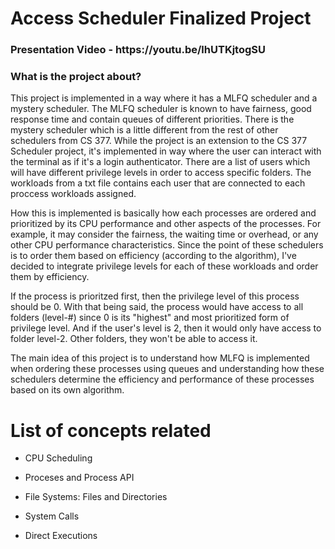 # Access Scheduler Finalized Project

<h3> Presentation Video - https://youtu.be/lhUTKjtogSU </h1>


<h3>What is the project about?</h1>

This project is implemented in a way where it has a MLFQ scheduler and a mystery scheduler. The MLFQ scheduler is known to have fairness, good response time and contain queues of different priorities. There is the mystery scheduler which is a little different from the rest of other schedulers from CS 377. While the project is an extension to the CS 377 Scheduler project, it's implemented in way where the user can interact with the terminal as if it's a login authenticator. There are a list of users which will have different privilege levels in order to access specific folders. The workloads from a txt file contains each user that are connected to each proccess workloads assigned. 

How this is implemented is basically how each processes are ordered and prioritized by its CPU performance and other aspects of the processes. For example, it may consider the fairness, the waiting time or overhead, or any other CPU performance characteristics. Since the point of these schedulers is to order them based on efficiency (according to the algorithm), I've decided to integrate privilege levels for each of these workloads and order them by efficiency.

If the process is prioritzed first, then the privilege level of this process should be 0. With that being said, the process would have access to all folders (level-#) since 0 is its "highest" and most prioritized form of privilege level. And if the user's level is 2, then it would only have access to folder level-2. Other folders, they won't be able to access it.

The main idea of this project is to understand how MLFQ is implemented when ordering these processes using queues and understanding how these schedulers determine the efficiency and performance of these processes based on its own algorithm.


# List of concepts related

- CPU Scheduling

- Proceses and Process API

- File Systems: Files and Directories

- System Calls

- Direct Executions





